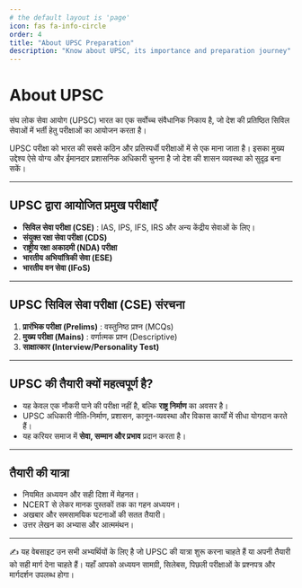 ```yaml
---
# the default layout is 'page'
icon: fas fa-info-circle
order: 4
title: "About UPSC Preparation"
description: "Know about UPSC, its importance and preparation journey"
---
```


# About UPSC

संघ लोक सेवा आयोग (UPSC) भारत का एक सर्वोच्च संवैधानिक निकाय है, जो देश की प्रतिष्ठित सिविल सेवाओं में भर्ती हेतु परीक्षाओं का आयोजन करता है।  

UPSC परीक्षा को भारत की सबसे कठिन और प्रतिस्पर्धी परीक्षाओं में से एक माना जाता है। इसका मुख्य उद्देश्य ऐसे योग्य और ईमानदार प्रशासनिक अधिकारी चुनना है जो देश की शासन व्यवस्था को सुदृढ़ बना सकें।  

---

## UPSC द्वारा आयोजित प्रमुख परीक्षाएँ
- **सिविल सेवा परीक्षा (CSE)** : IAS, IPS, IFS, IRS और अन्य केंद्रीय सेवाओं के लिए।  
- **संयुक्त रक्षा सेवा परीक्षा (CDS)**  
- **राष्ट्रीय रक्षा अकादमी (NDA) परीक्षा**  
- **भारतीय अभियांत्रिकी सेवा (ESE)**  
- **भारतीय वन सेवा (IFoS)**  

---

## UPSC सिविल सेवा परीक्षा (CSE) संरचना
1. **प्रारंभिक परीक्षा (Prelims)** : वस्तुनिष्ठ प्रश्न (MCQs)  
2. **मुख्य परीक्षा (Mains)** : वर्णात्मक प्रश्न (Descriptive)  
3. **साक्षात्कार (Interview/Personality Test)**  

---

## UPSC की तैयारी क्यों महत्वपूर्ण है?
- यह केवल एक नौकरी पाने की परीक्षा नहीं है, बल्कि **राष्ट्र निर्माण** का अवसर है।  
- UPSC अधिकारी नीति-निर्माण, प्रशासन, कानून-व्यवस्था और विकास कार्यों में सीधा योगदान करते हैं।  
- यह करियर समाज में **सेवा, सम्मान और प्रभाव** प्रदान करता है।  

---

## तैयारी की यात्रा
- नियमित अध्ययन और सही दिशा में मेहनत।  
- NCERT से लेकर मानक पुस्तकों तक का गहन अध्ययन।  
- अखबार और समसामयिक घटनाओं की सतत तैयारी।  
- उत्तर लेखन का अभ्यास और आत्ममंथन।  

---

✍️ यह वेबसाइट उन सभी अभ्यर्थियों के लिए है जो UPSC की यात्रा शुरू करना चाहते हैं या अपनी तैयारी को सही मार्ग देना चाहते हैं। यहाँ आपको अध्ययन सामग्री, सिलेबस, पिछली परीक्षाओं के प्रश्नपत्र और मार्गदर्शन उपलब्ध होगा।
